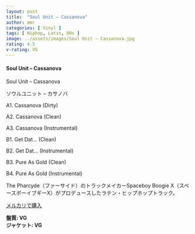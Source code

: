 ```yaml
---
layout: post
title:  "Soul Unit – Cassanova"
author: mmr
categories: [ Vinyl ]
tags: [ Hiphop, Latin, 00s ]
image: ../assets/images/Soul Unit – Cassanova.jpg
rating: 4.5
v-rating: VG
---
```


#### Soul Unit – Cassanova

Soul Unit – Cassanova

ソウルユニット – カサノバ

A1. Cassanova (Dirty)

A2. Cassanova (Clean)

A3. Cassanova (Instrumental)

B1. Get Dat... (Clean)

B2. Get Dat... (Instrumental)

B3. Pure As Gold (Clean)

B4. Pure As Gold (Instrumental)

The Pharcyde（ファーサイド）のトラックメイカーSpaceboy Boogie X（スペースボーイブギーX）がプロデュースしたラテン・ヒップホップトラック。

[メルカリで購入](https://jp.mercari.com/item/m82257965192?afid=6142608987)

<div class="mt-4 mb-4 d-flex align-items-center">
<strong class="mr-1">盤質: VG</strong>
</div>
<div class="mt-4 mb-4 d-flex align-items-center">
<strong class="mr-1">ジャケット: VG</strong>
</div>
